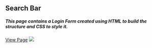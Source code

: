 
<h2>Search Bar</h2>
<h5>This page contains a Login Form created using HTML to build the structure and CSS to style it.</h5>
<a href="https://ali-alahdal.github.io/Search_Bar/">View Page</a>


<img src="/Search Bar.gif" />


